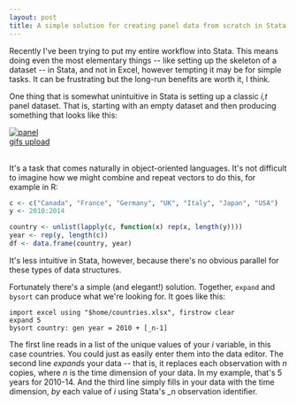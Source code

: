 ```yaml
--- 
layout: post 
title: A simple solution for creating panel data from scratch in Stata 
---
```


Recently I've been trying to put my entire workflow into Stata. This means
doing even the most elementary things -- like setting up the skeleton of
a dataset -- in Stata, and not in Excel, however tempting it may be for simple tasks. It
can be frustrating but the long-run benefits are worth it, I think.

One thing that is somewhat unintuitive in Stata is setting up a classic *i,t* panel dataset. That is, starting with an empty dataset and then
producing something that looks like this:

<a href='http://postimage.org/' target='_blank'><img src='http://s18.postimg.org/4406cpytl/panel.png' border='0' alt="panel" /></a><br /><a target='_blank' href='http://postimage.org/'>gifs upload</a><br /><br />

It's a task that comes naturally in object-oriented languages. It's not difficult to imagine how we might combine and repeat vectors to do this, for example in R:

```R
c <- c("Canada", "France", "Germany", "UK", "Italy", "Japan", "USA")
y <- 2010:2014

country <- unlist(lapply(c, function(x) rep(x, length(y))))
year <- rep(y, length(c))
df <- data.frame(country, year)
```
It's less intuitive in Stata, however, because there's no obvious parallel for these types of data structures. 

Fortunately there's a simple (and elegant!) solution. Together, `expand` and `bysort` can produce what we're looking for. It goes like this:

```
import excel using "$home/countries.xlsx", firstrow clear
expand 5
bysort country: gen year = 2010 + [_n-1]
```
The first line reads in a list of the unique values of your *i* variable, in this case countries. You could just as easily enter them into the data editor. The second line *expands* your data -- that is, it replaces each observation with *n* copies, where *n* is the time dimension of your data. In my example, that's 5 years for 2010-14. And the third line simply fills in your data with the time dimension, *by* each value of *i* using Stata's _n observation identifier. 